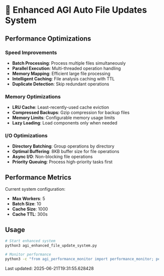# 🚀 Enhanced AGI Auto File Updates System

## Performance Optimizations

### Speed Improvements
- **Batch Processing**: Process multiple files simultaneously
- **Parallel Execution**: Multi-threaded operation handling
- **Memory Mapping**: Efficient large file processing
- **Intelligent Caching**: File analysis caching with TTL
- **Duplicate Detection**: Skip redundant operations

### Memory Optimizations
- **LRU Cache**: Least-recently-used cache eviction
- **Compressed Backups**: Gzip compression for backup files
- **Memory Limits**: Configurable memory usage limits
- **Lazy Loading**: Load components only when needed

### I/O Optimizations
- **Directory Batching**: Group operations by directory
- **Optimal Buffering**: 8KB buffer size for file operations
- **Async I/O**: Non-blocking file operations
- **Priority Queuing**: Process high-priority tasks first

## Performance Metrics

Current system configuration:
- **Max Workers**: 5
- **Batch Size**: 10
- **Cache Size**: 1000
- **Cache TTL**: 300s

## Usage

```bash
# Start enhanced system
python3 agi_enhanced_file_update_system.py

# Monitor performance
python3 -c "from agi_performance_monitor import performance_monitor; performance_monitor.start_monitoring()"
```

Last updated: 2025-06-21T19:31:55.628428
